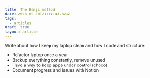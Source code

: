 ```yaml
---
title: The Benji method
date: 2023-09-20T21:07:43.323Z
tags:
  - articles
draft: true
layout: article
---
```

Write about how I keep my laptop clean and how I code and structure:

* Refactor laptop once a year
* Backup everything constantly, remove unused
* Have a way to keep apps under control (choco)
* Document progress and issues with Notion